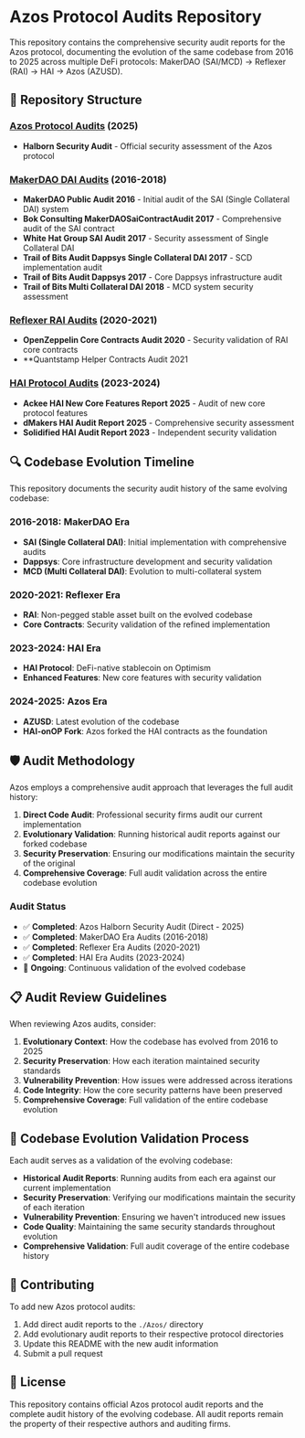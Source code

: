 # Azos Protocol Audits Repository

This repository contains the comprehensive security audit reports for the Azos protocol, documenting the evolution of the same codebase from 2016 to 2025 across multiple DeFi protocols: MakerDAO (SAI/MCD) → Reflexer (RAI) → HAI → Azos (AZUSD).

## 📁 Repository Structure

### [Azos Protocol Audits](./Azos/) (2025)
- **Halborn Security Audit** - Official security assessment of the Azos protocol

### [MakerDAO DAI Audits](./MakerDAO/) (2016-2018)
- **MakerDAO Public Audit 2016** - Initial audit of the SAI (Single Collateral DAI) system
- **Bok Consulting MakerDAOSaiContractAudit 2017** - Comprehensive audit of the SAI contract
- **White Hat Group SAI Audit 2017** - Security assessment of Single Collateral DAI
- **Trail of Bits Audit Dappsys Single Collateral DAI 2017** - SCD implementation audit
- **Trail of Bits Audit Dappsys 2017** - Core Dappsys infrastructure audit
- **Trail of Bits Multi Collateral DAI 2018** - MCD system security assessment

### [Reflexer RAI Audits](./Reflexer/) (2020-2021)
- **OpenZeppelin Core Contracts Audit 2020** - Security validation of RAI core contracts
- **Quantstamp Helper Contracts Audit 2021
### [HAI Protocol Audits](./HAI/) (2023-2024)
- **Ackee HAI New Core Features Report 2025** - Audit of new core protocol features
- **dMakers HAI Audit Report 2025** - Comprehensive security assessment
- **Solidified HAI Audit Report 2023** - Independent security validation

## 🔍 Codebase Evolution Timeline

This repository documents the security audit history of the same evolving codebase:

### 2016-2018: MakerDAO Era
- **SAI (Single Collateral DAI)**: Initial implementation with comprehensive audits
- **Dappsys**: Core infrastructure development and security validation
- **MCD (Multi Collateral DAI)**: Evolution to multi-collateral system

### 2020-2021: Reflexer Era
- **RAI**: Non-pegged stable asset built on the evolved codebase
- **Core Contracts**: Security validation of the refined implementation

### 2023-2024: HAI Era
- **HAI Protocol**: DeFi-native stablecoin on Optimism
- **Enhanced Features**: New core features with security validation

### 2024-2025: Azos Era
- **AZUSD**: Latest evolution of the codebase
- **HAI-onOP Fork**: Azos forked the HAI contracts as the foundation

## 🛡️ Audit Methodology

Azos employs a comprehensive audit approach that leverages the full audit history:

1. **Direct Code Audit**: Professional security firms audit our current implementation
2. **Evolutionary Validation**: Running historical audit reports against our forked codebase
3. **Security Preservation**: Ensuring our modifications maintain the security of the original
4. **Comprehensive Coverage**: Full audit validation across the entire codebase evolution

### Audit Status
- ✅ **Completed**: Azos Halborn Security Audit (Direct - 2025)
- ✅ **Completed**: MakerDAO Era Audits (2016-2018)
- ✅ **Completed**: Reflexer Era Audits (2020-2021)
- ✅ **Completed**: HAI Era Audits (2023-2024)
- 🔄 **Ongoing**: Continuous validation of the evolved codebase

## 📋 Audit Review Guidelines

When reviewing Azos audits, consider:

1. **Evolutionary Context**: How the codebase has evolved from 2016 to 2025
2. **Security Preservation**: How each iteration maintained security standards
3. **Vulnerability Prevention**: How issues were addressed across iterations
4. **Code Integrity**: How the core security patterns have been preserved
5. **Comprehensive Coverage**: Full validation of the entire codebase evolution

## 🔬 Codebase Evolution Validation Process

Each audit serves as a validation of the evolving codebase:

- **Historical Audit Reports**: Running audits from each era against our current implementation
- **Security Preservation**: Verifying our modifications maintain the security of each iteration
- **Vulnerability Prevention**: Ensuring we haven't introduced new issues
- **Code Quality**: Maintaining the same security standards throughout evolution
- **Comprehensive Validation**: Full audit coverage of the entire codebase history

## 🤝 Contributing

To add new Azos protocol audits:

1. Add direct audit reports to the `./Azos/` directory
2. Add evolutionary audit reports to their respective protocol directories
3. Update this README with the new audit information
4. Submit a pull request

## 📄 License

This repository contains official Azos protocol audit reports and the complete audit history of the evolving codebase. All audit reports remain the property of their respective authors and auditing firms.
